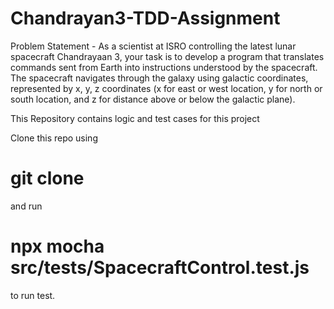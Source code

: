 # Chandrayan3-TDD-Assignment

Problem Statement - As a scientist at ISRO controlling the latest lunar spacecraft Chandrayaan 3, your task is to develop a program that translates commands sent from Earth into instructions understood by 
the spacecraft. The spacecraft navigates through the galaxy using galactic coordinates, represented by x, y, z coordinates (x for east or west location, y for north or south location, and z for distance 
above or below the galactic plane).

This Repository contains logic and test cases for this project 

Clone this repo using 
# git clone <url>
and run 
# npx mocha src/tests/SpacecraftControl.test.js 
to run test.
